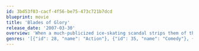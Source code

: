 ```yaml
---
id: 3bd53f03-cacf-4f56-be75-473c721b7dcd
blueprint: movie
title: 'Blades of Glory'
release_date: '2007-03-30'
overview: 'When a much-publicized ice-skating scandal strips them of their gold medals, two world-class athletes skirt their way back onto the ice via a loophole that allows them to compete together as a pairs team.'
genres: '[{"id": 28, "name": "Action"}, {"id": 35, "name": "Comedy"}, {"id": 18, "name": "Drama"}]'
---
```

